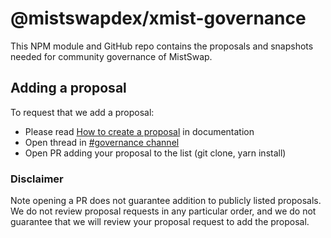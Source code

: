 # @mistswapdex/xmist-governance

This NPM module and GitHub repo contains the proposals and snapshots needed for community governance of MistSwap.

## Adding a proposal

To request that we add a proposal:
  + Please read [How to create a proposal](https://docs.mistswap.fi/governance/vote/#how-to-create-a-proposal) in documentation
  + Open thread in [#governance channel](https://discord.gg/mistswapdex)
  + Open PR adding your proposal to the list (git clone, yarn install)

### Disclaimer

Note opening a PR does not guarantee addition to publicly listed proposals.
We do not review proposal requests in any particular order, and we do not
guarantee that we will review your proposal request to add the proposal.
